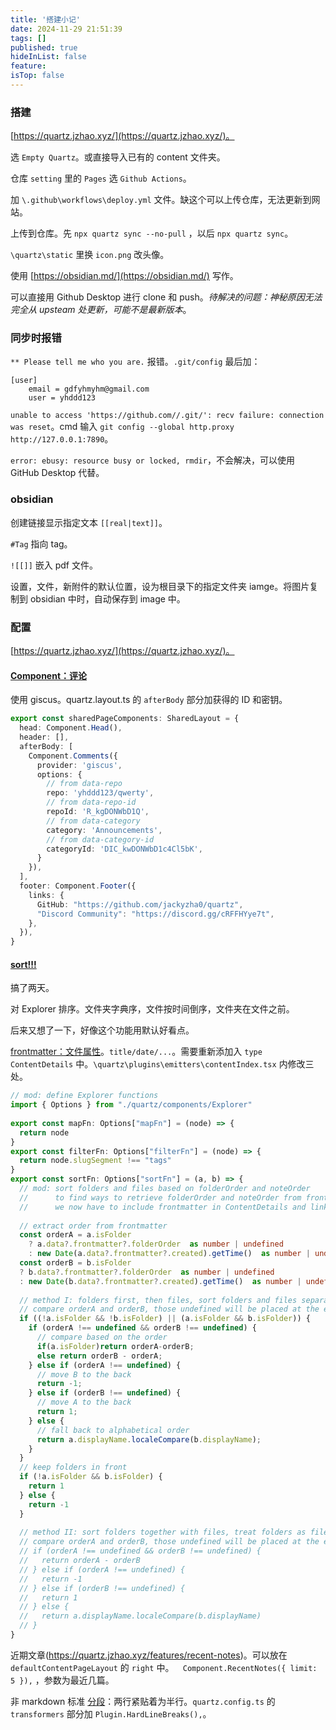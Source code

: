 ```yaml
---
title: '搭建小记'
date: 2024-11-29 21:51:39
tags: []
published: true
hideInList: false
feature: 
isTop: false
---
```

### 搭建

[https://quartz.jzhao.xyz/](https://quartz.jzhao.xyz/)。

选 ```Empty Quartz```。或直接导入已有的 content 文件夹。

仓库 ```setting``` 里的 ```Pages``` 选 ```Github Actions```。

加 ```\.github\workflows\deploy.yml``` 文件。缺这个可以上传仓库，无法更新到网站。

上传到仓库。先 ```npx quartz sync --no-pull``` ，以后 ```npx quartz sync```。

```\quartz\static``` 里换 ```icon.png``` 改头像。

使用 [https://obsidian.md/](https://obsidian.md/) 写作。

可以直接用 Github Desktop 进行 clone 和 push。*待解决的问题：神秘原因无法完全从 upsteam 处更新，可能不是最新版本*。 

### 同步时报错

```** Please tell me who you are.``` 报错。```.git/config```  最后加：

```
[user]
	email = gdfyhmyhm@gmail.com	
	user = yhddd123
```

```unable to access 'https://github.com//.git/': recv failure: connection was reset```。cmd 输入  ```git config --global http.proxy http://127.0.0.1:7890```。

```error: ebusy: resource busy or locked, rmdir```，不会解决，可以使用 GitHub Desktop 代替。

### obsidian

创建链接显示指定文本 ```[[real|text]]```。

```#Tag``` 指向 tag。

```![[]]``` 嵌入 pdf 文件。

设置，文件，新附件的默认位置，设为根目录下的指定文件夹 iamge。将图片复制到 obsidian 中时，自动保存到 image 中。

### 配置

[https://quartz.jzhao.xyz/](https://quartz.jzhao.xyz/)。

#### [Component：评论](https://quartz.jzhao.xyz/features/comments)

使用 giscus。quartz.layout.ts 的 ```afterBody``` 部分加获得的 ID 和密钥。

```quartzlayout.ts
export const sharedPageComponents: SharedLayout = {
  head: Component.Head(),
  header: [],
  afterBody: [
    Component.Comments({
      provider: 'giscus',
      options: {
        // from data-repo
        repo: 'yhddd123/qwerty',
        // from data-repo-id
        repoId: 'R_kgDONWbD1Q',
        // from data-category
        category: 'Announcements',
        // from data-category-id
        categoryId: 'DIC_kwDONWbD1c4Cl5bK',
      }
    }),
  ],
  footer: Component.Footer({
    links: {
      GitHub: "https://github.com/jackyzha0/quartz",
      "Discord Community": "https://discord.gg/cRFFHYye7t",
    },
  }),
}
```

#### [sort!!!](https://draftz.felixnie.com/Digital-Garden/Sorting-Objects-in-Explorer#define-sortfn)

搞了两天。

对 Explorer 排序。文件夹字典序，文件按时间倒序，文件夹在文件之前。

后来又想了一下，好像这个功能用默认好看点。

[frontmatter：文件属性](https://draftz.felixnie.com/Digital-Garden/Sorting-Objects-in-Explorer#add-frontmatter-back)。```title/date/...```。需要重新添加入 ```type ContentDetails``` 中。```\quartz\plugins\emitters\contentIndex.tsx``` 内修改三处。

```quartz.layout.ts
// mod: define Explorer functions
import { Options } from "./quartz/components/Explorer"
 
export const mapFn: Options["mapFn"] = (node) => {
  return node
}
export const filterFn: Options["filterFn"] = (node) => {
  return node.slugSegment !== "tags"
}
export const sortFn: Options["sortFn"] = (a, b) => {
  // mod: sort folders and files based on folderOrder and noteOrder
  //      to find ways to retrieve folderOrder and noteOrder from frontmatter
  //      we now have to include frontmatter in ContentDetails and linkIndex.set()
 
  // extract order from frontmatter
  const orderA = a.isFolder
    ? a.data?.frontmatter?.folderOrder  as number | undefined
    : new Date(a.data?.frontmatter?.created).getTime()  as number | undefined
  const orderB = b.isFolder
  ? b.data?.frontmatter?.folderOrder  as number | undefined
  : new Date(b.data?.frontmatter?.created).getTime()  as number | undefined
 
  // method I: folders first, then files, sort folders and files separately
  // compare orderA and orderB, those undefined will be placed at the end
  if ((!a.isFolder && !b.isFolder) || (a.isFolder && b.isFolder)) {
    if (orderA !== undefined && orderB !== undefined) {
      // compare based on the order
      if(a.isFolder)return orderA-orderB;
      else return orderB - orderA;
    } else if (orderA !== undefined) {
      // move B to the back
      return -1;
    } else if (orderB !== undefined) {
      // move A to the back
      return 1;
    } else {
      // fall back to alphabetical order
      return a.displayName.localeCompare(b.displayName);
    }
  }
  // keep folders in front
  if (!a.isFolder && b.isFolder) {
    return 1
  } else {
    return -1
  }
 
  // method II: sort folders together with files, treat folders as files
  // compare orderA and orderB, those undefined will be placed at the end
  // if (orderA !== undefined && orderB !== undefined) {
  //   return orderA - orderB
  // } else if (orderA !== undefined) {
  //   return -1
  // } else if (orderB !== undefined) {
  //   return 1
  // } else {
  //   return a.displayName.localeCompare(b.displayName)
  // }
}
```

近期文章(https://quartz.jzhao.xyz/features/recent-notes)。可以放在 ```defaultContentPageLayout``` 的 ```right``` 中。```  Component.RecentNotes({ limit: 5 }),``` ，参数为最近几篇。

非 markdown 标准 [分段](https://quartz.jzhao.xyz/plugins/HardLineBreaks)：两行紧贴着为半行。```quartz.config.ts``` 的 ``` transformers``` 部分加 ```Plugin.HardLineBreaks(),```。